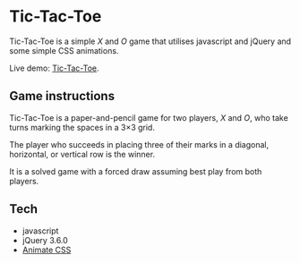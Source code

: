# Tic-Tac-Toe

Tic-Tac-Toe is a simple *X* and *O* game that utilises javascript and jQuery and some simple CSS animations.

Live demo: [Tic-Tac-Toe](https://hesstab.github.io/tic-tac-toe/).

## Game instructions

Tic-Tac-Toe is a paper-and-pencil game for two players, *X* and *O*, who take turns marking the spaces in a 3×3 grid.

The player who succeeds in placing three of their marks in a diagonal, horizontal, or vertical row is the winner.

It is a solved game with a forced draw assuming best play from both players.

## Tech

- javascript
- jQuery 3.6.0
- [Animate CSS](https://animate.style/)
